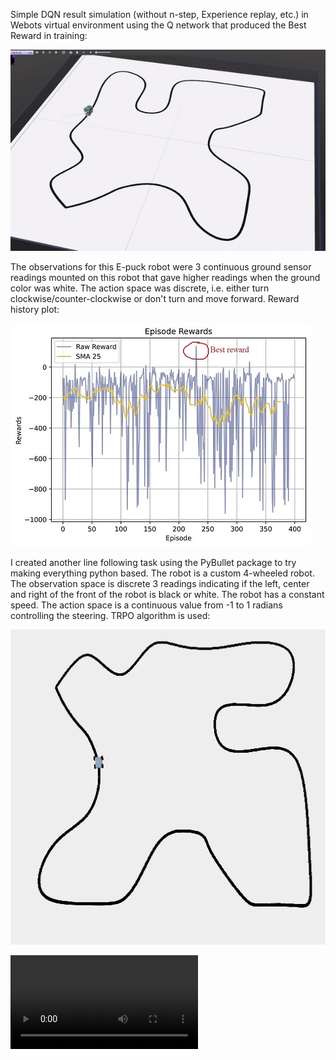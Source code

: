 Simple DQN result simulation (without n-step, Experience replay, etc.) in Webots virtual environment using the Q network that produced the Best Reward in training:

![gif.gif](https://github.com/salehrayan/Line-follower-reinforcement-learning/blob/main/Figures_gifs/simple_DQN_result.gif)

The observations for this E-puck robot were 3 continuous ground sensor readings mounted on this robot that gave higher readings when the ground color was white.
The action space was discrete, i.e. either turn clockwise/counter-clockwise or don't turn and move forward.
Reward history plot:

![figure1.jpg](https://github.com/salehrayan/Line-follower-reinforcement-learning/blob/main/Figures_gifs/best_weights_using_gs_fc_128_100ms_2.jpg)


I created another line following task using the PyBullet package to try making everything python based. The robot is a custom 4-wheeled robot. The observation space is discrete 3 readings indicating if the left, center and right of the front of the robot is black or white. The robot has a constant speed. The action space is a continuous value from -1 to 1 radians controlling the steering. TRPO algorithm is used:

![gif.gif](https://github.com/salehrayan/Line-follower-reinforcement-learning/blob/main/PyBullet_test/Code/TRPO_LineFollowerV0_results_final/TRPO_LineFollowerV0-vid_5.gif)


![demo.mp4](https://github.com/salehrayan/Line-follower-reinforcement-learning/blob/main/PyBullet_test/Code/TRPO_LineFollowerV0_results_final/pybullet_demo.mp4)

